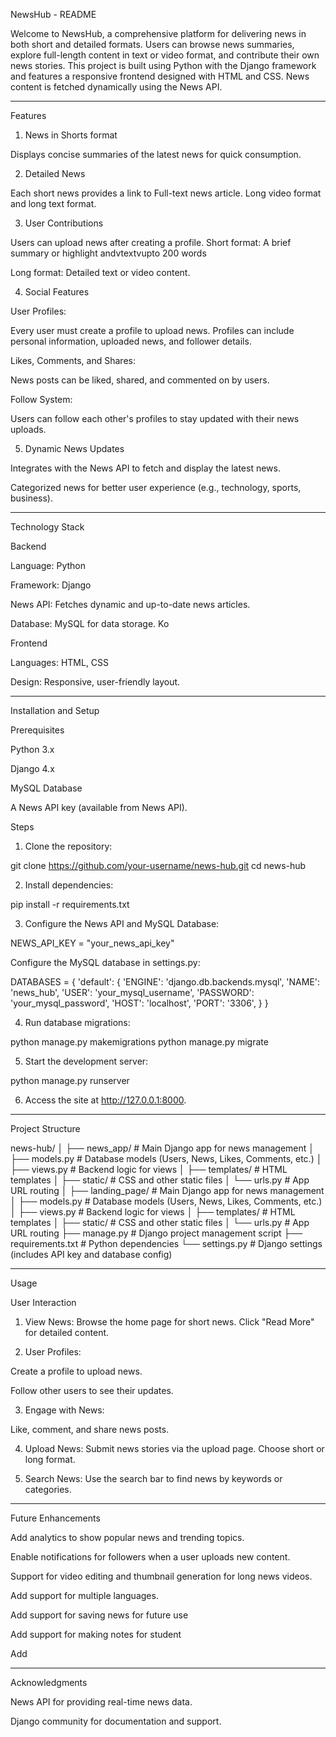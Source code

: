 NewsHub - README

Welcome to NewsHub, a comprehensive platform for delivering news in both short and detailed formats. Users can browse news summaries, explore full-length content in text or video format, and contribute their own news stories. This project is built using Python with the Django framework and features a responsive frontend designed with HTML and CSS. News content is fetched dynamically using the News API.


---

Features

1. News in Shorts format 

Displays concise summaries of the latest news for quick consumption.


2. Detailed News

Each short news provides a link to Full-text news article.
Long video format and long text format.



3. User Contributions

Users can upload news after creating a profile.
Short format: A brief summary or highlight andvtextvupto 200 words

Long format: Detailed text or video content.


4. Social Features

User Profiles:

Every user must create a profile to upload news. Profiles can include personal information, uploaded news, and follower details.


Likes, Comments, and Shares:

News posts can be liked, shared, and commented on by users.


Follow System:

Users can follow each other's profiles to stay updated with their news uploads.



5. Dynamic News Updates

Integrates with the News API to fetch and display the latest news.

Categorized news for better user experience (e.g., technology, sports, business).



---

Technology Stack

Backend

Language: Python

Framework: Django

News API: Fetches dynamic and up-to-date news articles.

Database: MySQL for data storage.
Ko

Frontend

Languages: HTML, CSS

Design: Responsive, user-friendly layout.



---

Installation and Setup

Prerequisites

Python 3.x

Django 4.x

MySQL Database

A News API key (available from News API).


Steps

1. Clone the repository:

git clone https://github.com/your-username/news-hub.git
cd news-hub


2. Install dependencies:

pip install -r requirements.txt


3. Configure the News API and MySQL Database:

NEWS_API_KEY = "your_news_api_key"

Configure the MySQL database in settings.py:

DATABASES = {
    'default': {
        'ENGINE': 'django.db.backends.mysql',
        'NAME': 'news_hub',
        'USER': 'your_mysql_username',
        'PASSWORD': 'your_mysql_password',
        'HOST': 'localhost',
        'PORT': '3306',
    }
}



4. Run database migrations:

python manage.py makemigrations
python manage.py migrate


5. Start the development server:

python manage.py runserver


6. Access the site at http://127.0.0.1:8000.




---

Project Structure

news-hub/
│
├── news_app/          # Main Django app for news management
│   ├── models.py      # Database models (Users, News, Likes, Comments, etc.)
│   ├── views.py       # Backend logic for views
│   ├── templates/     # HTML templates
│   ├── static/        # CSS and other static files
│   └── urls.py        # App URL routing
│
├── landing_page/          # Main Django app for news management
│   ├── models.py      # Database models (Users, News, Likes, Comments, etc.)
│   ├── views.py       # Backend logic for views
│   ├── templates/     # HTML templates
│   ├── static/        # CSS and other static files
│   └── urls.py        # App URL routing
├── manage.py          # Django project management script
├── requirements.txt   # Python dependencies
└── settings.py        # Django settings (includes API key and database config)


---

Usage

User Interaction

1. View News: Browse the home page for short news. Click "Read More" for detailed content.


2. User Profiles:

Create a profile to upload news.

Follow other users to see their updates.



3. Engage with News:

Like, comment, and share news posts.



4. Upload News: Submit news stories via the upload page. Choose short or long format.


5. Search News: Use the search bar to find news by keywords or categories.




---

Future Enhancements

Add analytics to show popular news and trending topics.

Enable notifications for followers when a user uploads new content.

Support for video editing and thumbnail generation for long news videos.

Add support for multiple languages.

Add support for saving news for future use 

Add support for making notes for student 
 
Add 



---

Acknowledgments

News API for providing real-time news data.

Django community for documentation and support.


